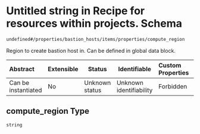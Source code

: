 # Untitled string in Recipe for resources within projects. Schema

```txt
undefined#/properties/bastion_hosts/items/properties/compute_region
```

Region to create bastion host in. Can be defined in global data block.


| Abstract            | Extensible | Status         | Identifiable            | Custom Properties | Additional Properties | Access Restrictions | Defined In                                                                                                          |
| :------------------ | ---------- | -------------- | ----------------------- | :---------------- | --------------------- | ------------------- | ------------------------------------------------------------------------------------------------------------------- |
| Can be instantiated | No         | Unknown status | Unknown identifiability | Forbidden         | Allowed               | none                | [resources.schema.json\*](../../../../../../../../../../tmp/182028425/resources.schema.json "open original schema") |

## compute_region Type

`string`
